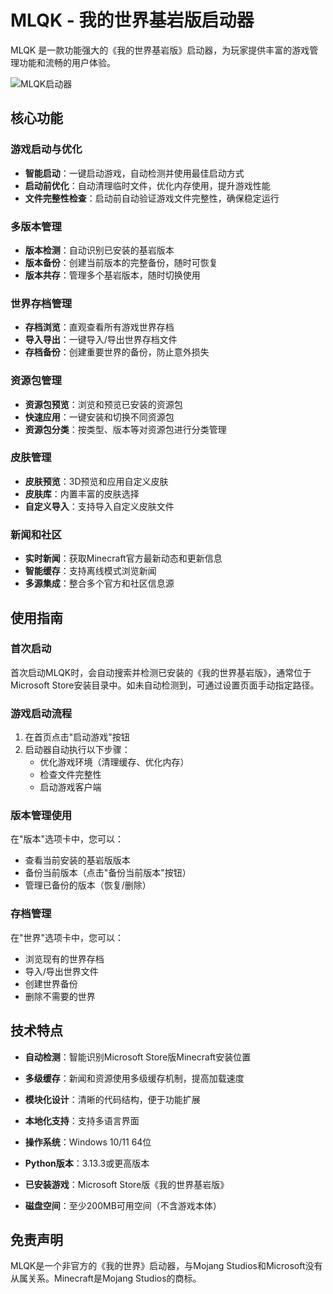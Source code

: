# MLQK - 我的世界基岩版启动器

MLQK 是一款功能强大的《我的世界基岩版》启动器，为玩家提供丰富的游戏管理功能和流畅的用户体验。

![MLQK启动器](resources/images/Logo.png)

## 核心功能

### 游戏启动与优化
- **智能启动**：一键启动游戏，自动检测并使用最佳启动方式
- **启动前优化**：自动清理临时文件，优化内存使用，提升游戏性能
- **文件完整性检查**：启动前自动验证游戏文件完整性，确保稳定运行

### 多版本管理
- **版本检测**：自动识别已安装的基岩版本
- **版本备份**：创建当前版本的完整备份，随时可恢复
- **版本共存**：管理多个基岩版本，随时切换使用

### 世界存档管理
- **存档浏览**：直观查看所有游戏世界存档
- **导入导出**：一键导入/导出世界存档文件
- **存档备份**：创建重要世界的备份，防止意外损失

### 资源包管理
- **资源包预览**：浏览和预览已安装的资源包
- **快速应用**：一键安装和切换不同资源包
- **资源包分类**：按类型、版本等对资源包进行分类管理

### 皮肤管理
- **皮肤预览**：3D预览和应用自定义皮肤
- **皮肤库**：内置丰富的皮肤选择
- **自定义导入**：支持导入自定义皮肤文件

### 新闻和社区
- **实时新闻**：获取Minecraft官方最新动态和更新信息
- **智能缓存**：支持离线模式浏览新闻
- **多源集成**：整合多个官方和社区信息源

## 使用指南

### 首次启动
首次启动MLQK时，会自动搜索并检测已安装的《我的世界基岩版》，通常位于Microsoft Store安装目录中。如未自动检测到，可通过设置页面手动指定路径。

### 游戏启动流程
1. 在首页点击"启动游戏"按钮
2. 启动器自动执行以下步骤：
   - 优化游戏环境（清理缓存、优化内存）
   - 检查文件完整性
   - 启动游戏客户端

### 版本管理使用
在"版本"选项卡中，您可以：
- 查看当前安装的基岩版版本
- 备份当前版本（点击"备份当前版本"按钮）
- 管理已备份的版本（恢复/删除）

### 存档管理
在"世界"选项卡中，您可以：
- 浏览现有的世界存档
- 导入/导出世界文件
- 创建世界备份
- 删除不需要的世界

## 技术特点

- **自动检测**：智能识别Microsoft Store版Minecraft安装位置
- **多级缓存**：新闻和资源使用多级缓存机制，提高加载速度
- **模块化设计**：清晰的代码结构，便于功能扩展
- **本地化支持**：支持多语言界面

- **操作系统**：Windows 10/11 64位
- **Python版本**：3.13.3或更高版本
- **已安装游戏**：Microsoft Store版《我的世界基岩版》
- **磁盘空间**：至少200MB可用空间（不含游戏本体）

## 免责声明

MLQK是一个非官方的《我的世界》启动器，与Mojang Studios和Microsoft没有从属关系。Minecraft是Mojang Studios的商标。 
